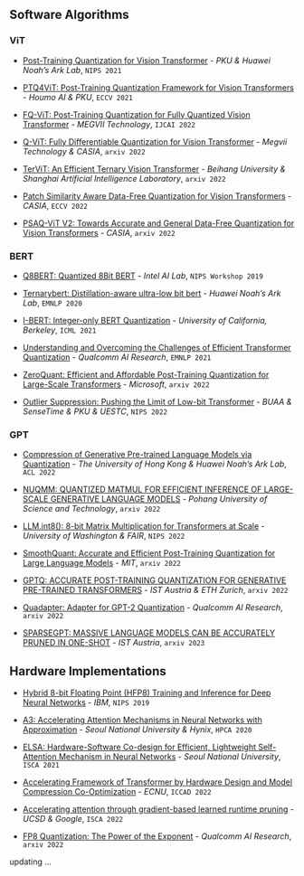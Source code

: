 ## Software Algorithms

### ViT

* [Post-Training Quantization for Vision Transformer](https://arxiv.org/abs/2106.14156) - *PKU & Huawei Noah’s Ark Lab*, `NIPS 2021`

* [PTQ4ViT: Post-Training Quantization Framework for Vision Transformers](https://arxiv.org/pdf/2111.12293v2) - *Houmo AI & PKU*, `ECCV 2021`

* [FQ-ViT: Post-Training Quantization for Fully Quantized Vision Transformer](https://arxiv.org/pdf/2111.13824) - *MEGVII Technology*, `IJCAI 2022`

* [Q-ViT: Fully Differentiable Quantization for Vision Transformer](https://arxiv.org/pdf/2201.07703) - *Megvii Technology & CASIA*, `arxiv 2022`

* [TerViT: An Efficient Ternary Vision Transformer](https://arxiv.org/pdf/2201.08050v2) - *Beihang University & Shanghai Artificial Intelligence Laboratory*, `arxiv 2022`

* [Patch Similarity Aware Data-Free Quantization for Vision Transformers](https://arxiv.org/abs/2203.02250) - *CASIA*, `ECCV 2022`

* [PSAQ-ViT V2: Towards Accurate and General Data-Free Quantization for Vision Transformers](https://arxiv.org/abs/2209.05687) - *CASIA*, `arxiv 2022`

### BERT

* [Q8BERT: Quantized 8Bit BERT](https://ieeexplore.ieee.org/stamp/stamp.jsp?tp=&arnumber=9463531) - *Intel AI Lab*, `NIPS Workshop 2019`

* [Ternarybert: Distillation-aware ultra-low bit bert](https://arxiv.org/pdf/2009.12812.pdf) - *Huawei Noah’s Ark Lab*, `EMNLP 2020`

* [I-BERT: Integer-only BERT Quantization](https://arxiv.org/pdf/2101.01321v3.pdf) - *University of California, Berkeley*, `ICML 2021`

* [Understanding and Overcoming the Challenges of Efficient Transformer Quantization](https://aclanthology.org/2021.emnlp-main.627) - *Qualcomm AI Research*, `EMNLP 2021`

* [ZeroQuant: Efficient and Affordable Post-Training Quantization for Large-Scale Transformers](https://arxiv.org/pdf/2206.01861.pdf) - *Microsoft*, `arxiv 2022`

* [Outlier Suppression: Pushing the Limit of Low-bit Transformer](https://arxiv.org/abs/2209.13325) - *BUAA & SenseTime & PKU & UESTC*, `NIPS 2022`

### GPT

* [Compression of Generative Pre-trained Language Models via Quantization](https://arxiv.org/pdf/2203.10705.pdf) - *The University of Hong Kong & Huawei Noah’s Ark Lab*, `ACL 2022`

* [NUQMM: QUANTIZED MATMUL FOR EFFICIENT INFERENCE OF
  LARGE-SCALE GENERATIVE LANGUAGE MODELS](https://arxiv.org/pdf/2206.09557.pdf) - *Pohang University of Science and Technology*, `arxiv 2022`

* [LLM.int8(): 8-bit Matrix Multiplication for Transformers at Scale](https://arxiv.org/abs/2208.07339) - *University of Washington & FAIR*, `NIPS 2022`
  
* [SmoothQuant: Accurate and Efficient Post-Training Quantization for Large Language Models](http://arxiv.org/abs/2211.10438) - *MIT*, `arxiv 2022`

* [GPTQ: ACCURATE POST-TRAINING QUANTIZATION FOR GENERATIVE PRE-TRAINED TRANSFORMERS](https://arxiv.org/pdf/2210.17323.pdf) - *IST Austria & ETH Zurich*,  `arxiv 2022`

* [Quadapter: Adapter for GPT-2 Quantization](https://arxiv.org/pdf/2211.16912.pdf) - *Qualcomm AI Research*,  `arxiv 2022`

* [SPARSEGPT: MASSIVE LANGUAGE MODELS CAN BE ACCURATELY PRUNED IN ONE-SHOT](https://arxiv.org/pdf/2301.00774.pdf) - *IST Austria*, `arxiv 2023`

## Hardware Implementations

* [Hybrid 8-bit Floating Point (HFP8) Training and Inference for Deep Neural Networks](https://proceedings.neurips.cc/paper/2019/hash/65fc9fb4897a89789352e211ca2d398f-Abstract.html) - *IBM*, `NIPS 2019`

* [A3: Accelerating Attention Mechanisms in Neural Networks with Approximation](https://ieeexplore.ieee.org/abstract/document/9065498/) - *Seoul National University & Hynix*, `HPCA 2020`

* [ELSA: Hardware-Software Co-design for Efficient, Lightweight Self-Attention Mechanism in Neural Networks](https://ieeexplore.ieee.org/document/9499860/) - *Seoul National University*, `ISCA 2021`

* [Accelerating Framework of Transformer by Hardware Design and Model Compression Co-Optimization](https://ieeexplore.ieee.org/abstract/document/9643586) - *ECNU*, `ICCAD 2022`

* [Accelerating attention through gradient-based learned runtime pruning](https://dl.acm.org/doi/abs/10.1145/3470496.3527423) - *UCSD & Google*, `ISCA 2022`

* [FP8 Quantization: The Power of the Exponent](https://arxiv.org/abs/2208.09225) - *Qualcomm AI Research*, `arxiv 2022`





updating ...
